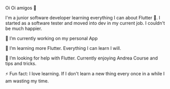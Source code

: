 Oi Oi amigos 👋

I'm a junior software developer learning everything I can about Flutter 💙. I started as a software tester and moved into dev in my current job. I couldn't be much happier. 


🔭 I’m currently working on my personal App

🌱 I’m learning more Flutter. Everything I can learn I will.

🤔 I’m looking for help with Flutter. Currently enjoying Andrea Course and tips and tricks.

⚡ Fun fact: I love learning. If I don't learn a new thing every once in a while I am wasting my time. 

